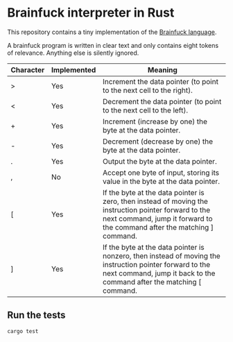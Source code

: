 # Brainfuck interpreter in Rust
This repository contains a tiny implementation of the [Brainfuck language](https://en.wikipedia.org/wiki/Brainfuck).

A brainfuck program is written in clear text and only contains eight tokens of relevance. Anything else is silently ignored.

| Character | Implemented | Meaning                                                              |
|-----------|-------------|----------------------------------------------------------------------|
| >         | Yes         | Increment the data pointer (to point to the next cell to the right). |
| <         | Yes         | Decrement the data pointer (to point to the next cell to the left).  |
| +         | Yes         | Increment (increase by one) the byte at the data pointer.            |
| -         | Yes         | Decrement (decrease by one) the byte at the data pointer.            |
| .         | Yes         | Output the byte at the data pointer.                                 |
| ,         | No          | Accept one byte of input, storing its value in the byte at the data pointer. |
| [         | Yes         | If the byte at the data pointer is zero, then instead of moving the instruction pointer forward to the next command, jump it forward to the command after the matching ] command. |
| ]         | Yes         | If the byte at the data pointer is nonzero, then instead of moving the instruction pointer forward to the next command, jump it back to the command after the matching [ command. |

## Run the tests
```
cargo test
```
